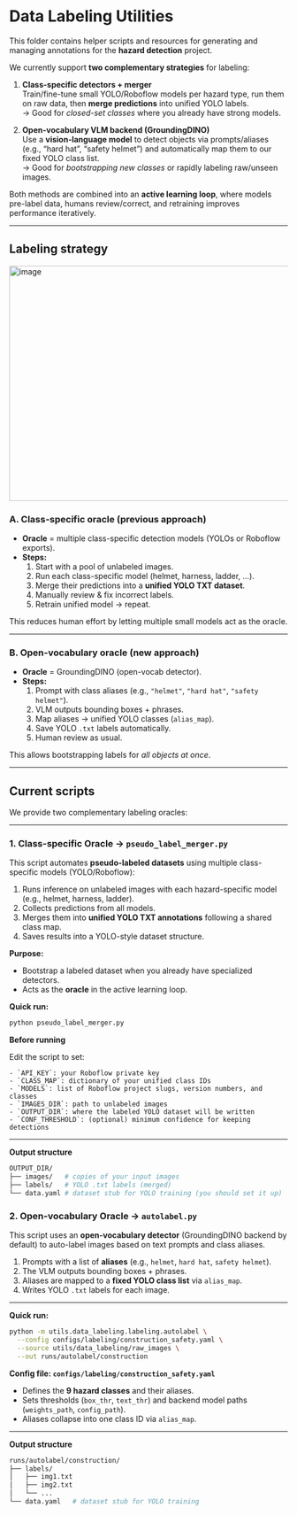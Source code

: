 # Data Labeling Utilities

This folder contains helper scripts and resources for generating and managing annotations for the **hazard detection** project.  

We currently support **two complementary strategies** for labeling:

1. **Class-specific detectors + merger**  
   Train/fine-tune small YOLO/Roboflow models per hazard type, run them on raw data, then **merge predictions** into unified YOLO labels.  
   → Good for *closed-set classes* where you already have strong models.

2. **Open-vocabulary VLM backend (GroundingDINO)**  
   Use a **vision-language model** to detect objects via prompts/aliases (e.g., “hard hat”, “safety helmet”) and automatically map them to our fixed YOLO class list.  
   → Good for *bootstrapping new classes* or rapidly labeling raw/unseen images.

Both methods are combined into an **active learning loop**, where models pre-label data, humans review/correct, and retraining improves performance iteratively.

---

## Labeling strategy

<img width="578" height="425" alt="image" src="https://github.com/user-attachments/assets/3b4d5c5c-bd69-415c-bbdb-32fc0d47b22c" />

### A. Class-specific oracle (previous approach)
- **Oracle** = multiple class-specific detection models (YOLOs or Roboflow exports).
- **Steps:**
  1. Start with a pool of unlabeled images.
  2. Run each class-specific model (helmet, harness, ladder, …).
  3. Merge their predictions into a **unified YOLO TXT dataset**.
  4. Manually review & fix incorrect labels.
  5. Retrain unified model → repeat.

This reduces human effort by letting multiple small models act as the oracle.

---

### B. Open-vocabulary oracle (new approach)
- **Oracle** = GroundingDINO (open-vocab detector).
- **Steps:**
  1. Prompt with class aliases (e.g., `"helmet"`, `"hard hat"`, `"safety helmet"`).
  2. VLM outputs bounding boxes + phrases.
  3. Map aliases → unified YOLO classes (`alias_map`).
  4. Save YOLO `.txt` labels automatically.
  5. Human review as usual.

This allows bootstrapping labels for *all objects at once*.

---

## Current scripts

We provide two complementary labeling oracles:

---

### 1. Class-specific Oracle → `pseudo_label_merger.py`

This script automates **pseudo-labeled datasets** using multiple class-specific models (YOLO/Roboflow):

1. Runs inference on unlabeled images with each hazard-specific model (e.g., helmet, harness, ladder).  
2. Collects predictions from all models.  
3. Merges them into **unified YOLO TXT annotations** following a shared class map.  
4. Saves results into a YOLO-style dataset structure.

**Purpose:**  
- Bootstrap a labeled dataset when you already have specialized detectors.  
- Acts as the **oracle** in the active learning loop.

**Quick run:**
```bash
python pseudo_label_merger.py
```
**Before running**

Edit the script to set:
```
- `API_KEY`: your Roboflow private key  
- `CLASS_MAP`: dictionary of your unified class IDs  
- `MODELS`: list of Roboflow project slugs, version numbers, and classes  
- `IMAGES_DIR`: path to unlabeled images  
- `OUTPUT_DIR`: where the labeled YOLO dataset will be written  
- `CONF_THRESHOLD`: (optional) minimum confidence for keeping detections  
```
---

**Output structure**

```bash
OUTPUT_DIR/
├── images/   # copies of your input images
├── labels/   # YOLO .txt labels (merged)
└── data.yaml # dataset stub for YOLO training (you should set it up)
```
### 2. Open-vocabulary Oracle → `autolabel.py`

This script uses an **open-vocabulary detector** (GroundingDINO backend by default) to auto-label images based on text prompts and class aliases.

1. Prompts with a list of **aliases** (e.g., `helmet`, `hard hat`, `safety helmet`).  
2. The VLM outputs bounding boxes + phrases.  
3. Aliases are mapped to a **fixed YOLO class list** via `alias_map`.  
4. Writes YOLO `.txt` labels for each image.  

---

**Quick run:**

```bash
python -m utils.data_labeling.labeling.autolabel \
  --config configs/labeling/construction_safety.yaml \
  --source utils/data_labeling/raw_images \
  --out runs/autolabel/construction
```
**Config file: `configs/labeling/construction_safety.yaml`**

- Defines the **9 hazard classes** and their aliases.  
- Sets thresholds (`box_thr`, `text_thr`) and backend model paths (`weights_path`, `config_path`).  
- Aliases collapse into one class ID via `alias_map`.  

---

**Output structure**

```bash
runs/autolabel/construction/
├── labels/
│   ├── img1.txt
│   ├── img2.txt
│   └── ...
└── data.yaml   # dataset stub for YOLO training
```


